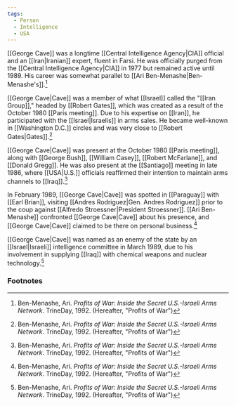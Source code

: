 ```yaml
---
tags:
  - Person
  - Intelligence
  - USA
---
```

[[George Cave]] was a longtime [[Central Intelligence Agency|CIA]] official and an [[Iran|Iranian]] expert, fluent in Farsi. He was officially purged from the [[Central Intelligence Agency|CIA]] in 1977 but remained active until 1989. His career was somewhat parallel to [[Ari Ben-Menashe|Ben-Menashe's]].[^1]

[[George Cave|Cave]] was a member of what [[Israel]] called the "[[Iran Group]]," headed by [[Robert Gates]], which was created as a result of the October 1980 [[Paris meeting]]. Due to his expertise on [[Iran]], he participated with the [[Israel|Israelis]] in arms sales. He became well-known in [[Washington D.C.]] circles and was very close to [[Robert Gates|Gates]].[^1]

[[George Cave|Cave]] was present at the October 1980 [[Paris meeting]], along with [[George Bush]], [[William Casey]], [[Robert McFarlane]], and [[Donald Gregg]]. He was also present at the [[Santiago]] meeting in late 1986, where [[USA|U.S.]] officials reaffirmed their intention to maintain arms channels to [[Iraq]].[^1]

In February 1989, [[George Cave|Cave]] was spotted in [[Paraguay]] with [[Earl Brian]], visiting [[Andres Rodriguez|Gen. Andres Rodriguez]] prior to the coup against [[Alfredo Stroessner|President Stroessner]]. [[Ari Ben-Menashe]] confronted [[George Cave|Cave]] about his presence, and [[George Cave|Cave]] claimed to be there on personal business.[^1]

[[George Cave|Cave]] was named as an enemy of the state by an [[Israel|Israeli]] intelligence committee in March 1989, due to his involvement in supplying [[Iraq]] with chemical weapons and nuclear technology.[^1]

### Footnotes
[^1]: Ben-Menashe, Ari. *Profits of War: Inside the Secret U.S.-Israeli Arms Network*. TrineDay, 1992. (Hereafter, "Profits of War")
